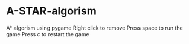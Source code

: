 # A-STAR-algorism
A* algorism using pygame
Right click to remove
Press space to run the game
Press c to restart the game

